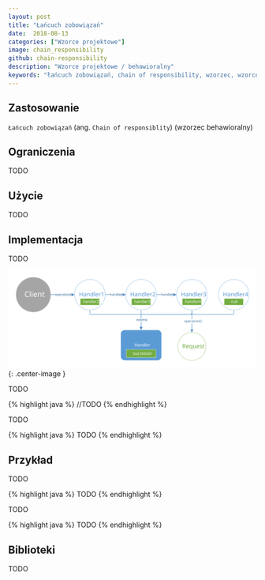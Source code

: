 ```yaml
---
layout: post
title: "Łańcuch zobowiązań"
date:  2018-08-13
categories: ["Wzorce projektowe"]
image: chain_responsibility
github: chain-responsibility
description: "Wzorce projektowe / behawioralny"
keywords: "łańcuch zobowiązań, chain of responsibility, wzorzec, wzorce projektowe, wzorzec behawioralny, design patterns, android, java, programowanie, programming"
---
```


## Zastosowanie
`Łańcuch zobowiązań` (ang. `Chain of responsiblity`) (wzorzec behawioralny) 

## Ograniczenia
TODO

## Użycie
TODO

## Implementacja
TODO

![Łańcuch zobowiązań diagram](/assets/img/diagrams/chain_responsibility.svg){: .center-image }

TODO

{% highlight java %}
//TODO
{% endhighlight %}

TODO

{% highlight java %}
TODO
{% endhighlight %}

## Przykład
TODO

{% highlight java %}
TODO
{% endhighlight %}

TODO

{% highlight java %}
TODO
{% endhighlight %}

## Biblioteki
TODO